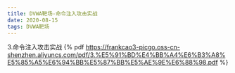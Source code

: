 ```yaml
---
title: DVWA靶场-命令注入攻击实战
date: 2020-08-15
tags: DVWA靶场
---
```

3.命令注入攻击实战
{% pdf https://frankcao3-picgo.oss-cn-shenzhen.aliyuncs.com/pdf/3.%E5%91%BD%E4%BB%A4%E6%B3%A8%E5%85%A5%E6%94%BB%E5%87%BB%E5%AE%9E%E6%88%98.pdf %}